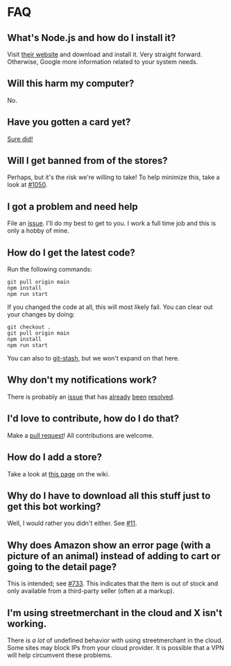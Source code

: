 # FAQ

## What's Node.js and how do I install it?

Visit [their website](https://nodejs.org/en/) and download and install it. Very straight forward. Otherwise, Google more information related to your system needs.

## Will this harm my computer?

No.

## Have you gotten a card yet?

[Sure did!](https://i.imgur.com/59CRzGq.png)

## Will I get banned from of the stores?

Perhaps, but it's the risk we're willing to take! To help minimize this, take a look at [#1050](https://github.com/jef/streetmerchant/issues/1050).

## I got a problem and need help

File an [issue](https://github.com/jef/streetmerchant/issues/new/choose). I'll do my best to get to you. I work a full time job and this is only a hobby of mine.

## How do I get the latest code?

Run the following commands:

```shell
git pull origin main
npm install
npm run start
```

If you changed the code at all, this will most likely fail. You can clear out your changes by doing:

```shell
git checkout .
git pull origin main
npm install
npm run start
```

You can also to [git-stash](https://git-scm.com/docs/git-stash), but we won't expand on that here.


## Why don't my notifications work?

There is probably an [issue](https://github.com/jef/streetmerchant/issues?q=is%3Aissue+sort%3Aupdated-desc+sound+is%3Aclosed) that has [already](https://github.com/jef/streetmerchant/issues/182) [been](https://github.com/jef/streetmerchant/issues/116) [resolved](https://github.com/jef/streetmerchant/issues/155).

## I'd love to contribute, how do I do that?

Make a [pull request](https://github.com/jef/streetmerchant/pulls?q=is%3Apr+is%3Aopen+sort%3Aupdated-desc)! All contributions are welcome.

## How do I add a store?

Take a look at [this page](https://github.com/jef/streetmerchant/wiki/Help:-Configuration:-Adding-a-store) on the wiki.

## Why do I have to download all this stuff just to get this bot working?

Well, I would rather you didn't either. See [#11](https://github.com/jef/streetmerchant/issues/11).

## Why does Amazon show an error page (with a picture of an animal) instead of adding to cart or going to the detail page?

This is intended; see [#733](https://github.com/jef/streetmerchant/issues/733). This indicates that the item is out of stock and only available from a third-party seller (often at a markup).

## I'm using streetmerchant in the cloud and X isn't working.

There is _a lot_ of undefined behavior with using streetmerchant in the cloud. Some sites may block IPs from your cloud provider. It is possible that a VPN will help circumvent these problems.
